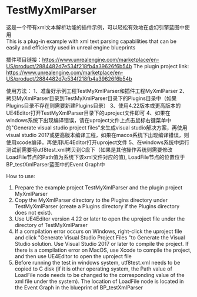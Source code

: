 # TestMyXmlParser

这是一个带有xml文本解析功能的插件示例，可以轻松有效地在虚幻引擎蓝图中使用  
This is a plug-in example with xml text parsing capabilities that can be easily and efficiently used in unreal engine blueprints

插件项目链接：https://www.unrealengine.com/marketplace/en-US/product/2884482d7e534f218fb4a39626f6b54b
The plugin project link: https://www.unrealengine.com/marketplace/en-US/product/2884482d7e534f218fb4a39626f6b54b


使用方法：
1、准备好示例工程TestMyXmlParser和插件工程MyXmlParser
2、拷贝MyXmlParser目录到TestMyXmlParser目录下的Plugins目录中（如果Plugins目录不存在则需要新建Plugins目录）
3、使用4.22版本或更高版本的UE4Editor打开TestMyXmlParser目录下的uproject文件即可
4、如果在windows系统下出现编译错误，请在uproject文件上点击鼠标右键菜单中的"Generate visual studio project files"来生成visual studio解决方案，再使用visual studio 2017或更高版本编译工程，如果在macos系统下出现编译错误，则使用xcode编译，再使用UE4Editor打开uproject文件
5、在windows系统中运行测试前需要将utf8test.xml拷贝到C盘下（如果是其他操作系统则需要修改LoadFile节点的Path值为系统下该xml文件对应的值), LoadFile节点的位置位于BP_testXmlParser蓝图中的Event Graph中

How to use:
1. Prepare the example project TestMyXmlParser and the plugin project MyXmlParser
2. Copy the MyXmlParser directory to the Plugins directory under TestMyXmlParser (create a Plugins directory if the Plugins directory does not exist).  
3. Use UE4Editor version 4.22 or later to open the uproject file under the directory of TestMyXmlParser
4. If a compilation error occurs on Windows, right-click the uproject file and click "Generate Visual Studio Project Files "to Generate the Visual Studio solution. Use Visual Studio 2017 or later to compile the project. If there is a compilation error on MacOS, use Xcode to compile the project, and then use UE4Editor to open the uproject file
5. Before running the test in windows system, utf8test.xml needs to be copied to C disk (if it is other operating system, the Path value of LoadFile node needs to be changed to the corresponding value of the xml file under the system). The location of LoadFile node is located in the Event Graph in the blueprint of BP_testXmlParser
